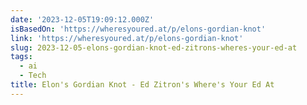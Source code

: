 ```yaml
---
date: '2023-12-05T19:09:12.000Z'
isBasedOn: 'https://wheresyoured.at/p/elons-gordian-knot'
link: 'https://wheresyoured.at/p/elons-gordian-knot'
slug: 2023-12-05-elons-gordian-knot-ed-zitrons-wheres-your-ed-at
tags:
  - ai
  - Tech
title: Elon's Gordian Knot - Ed Zitron's Where's Your Ed At
---
```


